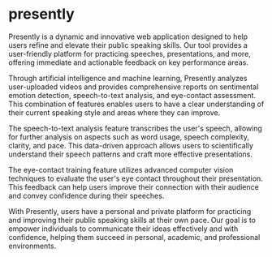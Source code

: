 # presently

Presently is a dynamic and innovative web application designed to help users refine and elevate their public speaking skills. Our tool provides a user-friendly platform for practicing speeches, presentations, and more, offering immediate and actionable feedback on key performance areas.

Through artificial intelligence and machine learning, Presently analyzes user-uploaded videos and provides comprehensive reports on sentimental emotion detection, speech-to-text analysis, and eye-contact assessment. This combination of features enables users to have a clear understanding of their current speaking style and areas where they can improve.

The speech-to-text analysis feature transcribes the user's speech, allowing for further analysis on aspects such as word usage, speech complexity, clarity, and pace. This data-driven approach allows users to scientifically understand their speech patterns and craft more effective presentations.

The eye-contact training feature utilizes advanced computer vision techniques to evaluate the user's eye contact throughout their presentation. This feedback can help users improve their connection with their audience and convey confidence during their speeches.

With Presently, users have a personal and private platform for practicing and improving their public speaking skills at their own pace. Our goal is to empower individuals to communicate their ideas effectively and with confidence, helping them succeed in personal, academic, and professional environments.
